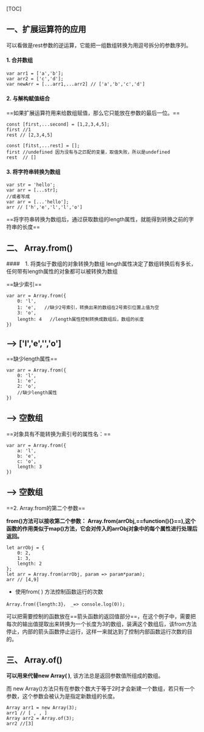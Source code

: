 [TOC]
## 一、**扩展运算符的应用**

可以看做是rest参数的逆运算，它能把一组数组转换为用逗号拆分的参数序列。

#### 1. 合并数组
```
var arr1 = ['a','b'];
var arr2 = ['c','d'];
var newArr = [...arr1,...arr2] // ['a','b','c','d']
```
#### 2. 与解构赋值结合
==如果扩展运算符用来给数组赋值，那么它只能放在参数的最后一位。==
```
const [first,...second] = [1,2,3,4,5];
first //1
rest // [2,3,4,5]
```
```
const [fitst,...rest] = [];
first //undefined 因为没有与之匹配的变量，取值失败，所以是undefined
rest  // []
```

#### 3. 将字符串转换为数组
```
var str = 'hello';
var arr = [...str];
//或者写成
var arr = [...'hello'];
arr // ['h','e','l','l','o']
```
==将字符串转换为数组后，通过获取数组的length属性，就能得到转换之前的字符串的长度==
## 二、 Array.from()
####　1. 将类似于数组的对象转换为数组
length属性决定了数组转换后有多长，任何带有length属性的对象都可以被转换为数组

==缺少索引==
```
var arr = Array.from({
    0: 'l',
    1: 'e',   //缺少2号索引，转换出来的数组在2号索引位置上值为空
    3: 'o',
    length: 4   //length属性控制转换成数组后，数组的长度
})
```
--> ['l','e','','o']
---

==缺少length属性==
```
var arr = Array.from({
    0: 'l',
    1: 'e',
    2: 'o',
    //缺少length属性
})
```
--> 空数组
---

==对象具有不能转换为索引号的属性名：==
```
var arr = Array.from({
    a: 'l',
    b: 'e',
    c: 'o',
    length: 3
})
```
--> 空数组
---
==2. Array.from的第二个参数==

**from()方法可以接收第二个参数： Array.from(arrObj,==function(){}==),这个函数的作用类似于map()方法，它会对传入的arrObj对象中的每个属性进行处理后返回。**
```
let arrObj = {
    0: 2,
    1: 3,
    length: 2
};
let arr = Array.from(arrObj, param => param*param);
arr // [4,9]
```
+ 使用from( ) 方法控制函数运行的次数
```
Array.from({length:3}， _=> console.log(0));

```
可以把需要控制的函数放在==箭头函数的返回值部分==，在这个例子中，需要把每次的输出值提取出来转换为一个长度为3的数组，装满这个数组后，该from方法停止，内部的箭头函数停止运行，这样一来就达到了控制内部函数运行次数的目的。  

## 三、 Array.of()
**可以用来代替new Array( )**, 该方法总是返回参数值所组成的数组。

而 new Array()方法只有在参数个数大于等于2时才会新建一个数组，若只有一个参数，这个参数会被认为是指定新数组的长度。
```
Array arr1 = new Array(3);
arr1 // [ , , ]
Array arr2 = Array.of(3);
arr2 //[3]
```